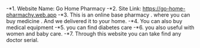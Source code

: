 -*1. Website Name: Go Home Pharmacy
-*2. Site Link:  https://go-home-pharmachy.web.app
-*3. This is an online base pharmacy . where you can buy medicine . And we delivered it to your home.
-*4. You can also buy medical equipment 
-*5. you can find diabetes care
-*6. you also useful with women and baby care.
-*7. Through this website you can  take find any doctor serial.